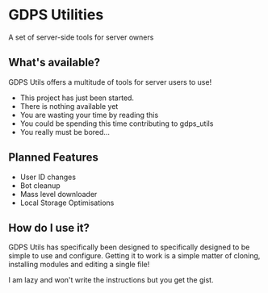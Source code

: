 # GDPS Utilities
A set of server-side tools for server owners

## What's available?
GDPS Utils offers a multitude of tools for server users to use!
- This project has just been started.
- There is nothing available yet
- You are wasting your time by reading this
- You could be spending this time contributing to gdps_utils
- You really must be bored...

## Planned Features
- User ID changes
- Bot cleanup
- Mass level downloader
- Local Storage Optimisations

## How do I use it?
GDPS Utils has specifically been designed to specifically designed
to be simple to use and configure. Getting it to work is a simple
matter of cloning, installing modules and editing a single file!

I am lazy and won't write the instructions but you get the gist.
